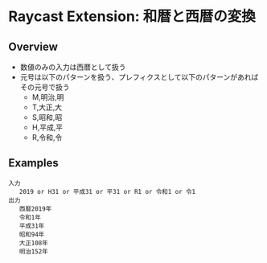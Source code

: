 # Raycast Extension: 和暦と西暦の変換

## Overview

- 数値のみの入力は西暦として扱う
- 元号は以下のパターンを扱う、プレフィクスとして以下のパターンがあればその元号で扱う
  - M,明治,明
  - T,大正,大
  - S,昭和,昭
  - H,平成,平
  - R,令和,令

## Examples



```
入力
   2019 or H31 or 平成31 or 平31 or R1 or 令和1 or 令1
出力
   西暦2019年
   令和1年
   平成31年
   昭和94年
   大正108年
   明治152年
```

